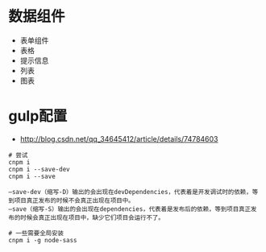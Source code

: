 # 数据组件

- 表单组件
- 表格
- 提示信息
- 列表
- 图表


# gulp配置

- http://blog.csdn.net/qq_34645412/article/details/74784603

```shell
# 尝试
cnpm i 
cnpm i --save-dev
cnpm i --save

—save-dev（缩写-D）输出的会出现在devDependencies，代表着是开发调试时的依赖，等到项目真正发布的时候不会真正出现在项目中。
—save（缩写-S）输出的会出现在dependencies，代表着是发布后的依赖，等到项目真正发布的时候会真正出现在项目中，缺少它们项目会运行不了。

# 一些需要全局安装
cnpm i -g node-sass
```